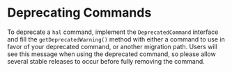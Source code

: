 # Deprecating Commands

To deprecate a `hal` command, implement the `DeprecatedCommand` interface
and fill the `getDeprecatedWarning()` method with either a command to use 
in favor of your deprecated command, or another migration path. Users 
will see this message when using the deprecated command, so please allow
several stable releases to occur before fully removing the command.